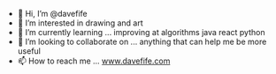 - 👋 Hi, I’m @davefife
- 👀 I’m interested in drawing and art
- 🌱 I’m currently learning ... improving at algorithms java react python
- 💞️ I’m looking to collaborate on ... anything that can help me be more useful
- 📫 How to reach me ... www.davefife.com

<!---
davefife/davefife is a ✨ special ✨ repository because its `README.md` (this file) appears on your GitHub profile.
You can click the Preview link to take a look at your changes.
--->
